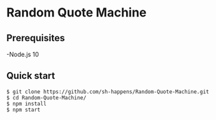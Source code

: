 # Random Quote Machine
## Prerequisites
-Node.js 10
## Quick start
``` 
$ git clone https://github.com/sh-happens/Random-Quote-Machine.git
$ cd Random-Quote-Machine/
$ npm install
$ npm start
```
